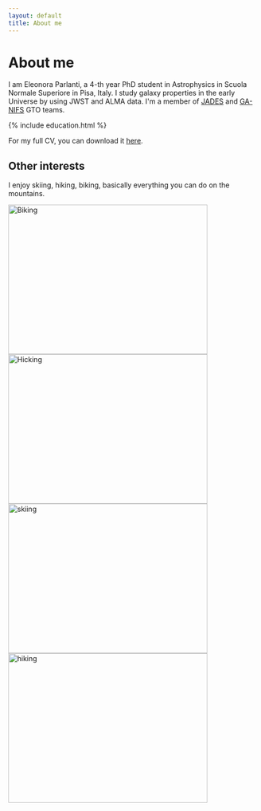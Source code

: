 ```yaml
---
layout: default
title: About me
---
```


# About me

I am Eleonora Parlanti, a 4-th year PhD student in Astrophysics in Scuola Normale Superiore in Pisa, Italy.
I study galaxy properties in the early Universe by using JWST and ALMA data. 
I'm a member of [JADES](https://jades-survey.github.io/) and [GA-NIFS](https://ga-nifs.github.io/) GTO teams. 

{% include education.html %}

For my full CV, you can download it <a href="{{ 'assets/pdfs/cv.pdf' | relative_url }}">here</a>.


## Other interests

I enjoy skiing, hiking, biking, basically everything you can do on the mountains.

<img alt="Biking" height="300" src="https://eparlanti.me/assets/img/biking.JPG" width="400"/>
<img alt="Hicking" height="300" src="https://eparlanti.me/assets/img/hiking.jpg" width="400"/>
<img alt="skiing" height="300" src="https://eparlanti.me/assets/img/skiing.jpg" width="400"/>
<img alt="hiking" height="300" src="https://eparlanti.me/assets/img/hiking_pt_2.jpg" width="400"/>

